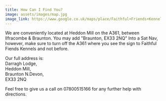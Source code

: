 ```yaml
---
title: How Can I Find You?
image: assets/images/map.jpg
image_link: https://www.google.co.uk/maps/place/Faithful+Friends+Kennels/@51.13806,-4.1441556,13.84z/data=!4m5!3m4!1s0x486c24845dc8091f:0xb64efc57e1b1ec!8m2!3d51.140593!4d-4.144259?hl=en
---
```


We are conveniently located at Heddon Mill on the A361, between Ilfracombe & Braunton. You may add "Braunton, EX33 2NQ" Into a Sat Nav, however, make sure to turn off the A361 where you see the sign to Faithful Fiends Kennels and not before.

Our full address is:  
Darragh Lodge,  
Heddon Mill,  
Braunton N.Devon,  
EX33 2NQ

Feel free to give us a call on 07800515166 for any further help with directions.
